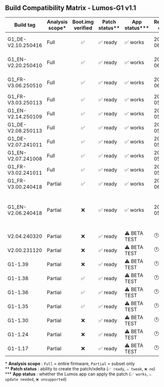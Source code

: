 ## Build Compatibility Matrix - Lumos-G1 v1.1

| Build tag           | Analysis scope* | Boot.img verified | Patch status** | App status***   | Release date | Notes                                            |
|---------------------|-----------------|:-----------------:|----------------|----------------|--------------|--------------------------------------------------|
| G1_DE-V2.10.250416  | Full            | ✅               | ✅ ready       | ✅ works       | 2025-06-24   | current firmware in app                         |
| G1_EN-V2.20.250410  | Full            | ✅               | ✅ ready       | ✅ works       | 2025-06-24   | current firmware in app                         |
| G1_FR-V3.06.250510  | Full            | ✅               | ✅ ready       | ✅ works       | 2025-06-24   | current firmware in app                         |
| G1_FR-V3.03.250113  | Full            | ✅               | ✅ ready       | ✅ works       | 2025-05-11   | —                                               |
| G1_EN-V2.14.250109  | Full            | ✅               | ✅ ready       | ✅ works       | 2025-05-11   | —                                               |
| G1_DE-V2.08.250113  | Full            | ✅               | ✅ ready       | ✅ works       | 2025-05-11   | —                                               |
| G1_DE-V2.07.241011  | Full            | ✅               | ✅ ready       | ✅ works       | 2025-05-11   | —                                               |
| G1_EN-V2.07.241008  | Full            | ✅               | ✅ ready       | ✅ works       | 2025-05-11   | —                                               |
| G1_FR-V3.02.241011  | Full            | ✅               | ✅ ready       | ✅ works       | 2025-05-11   | —                                               |
| G1_FR-V3.00.240418  | Partial         | ✅               | ✅ ready       | ✅ works       | 2025-06-30   | —                                               |
| G1_EN-V2.06.240418  | Partial         | ❌               | ✅ ready       | ✅ works       | 2025-05-11   | subset only - patch tested & functional on G1   |
| V2.04.240320        | Partial         | ❌               | ✅ ready       | ⚠️ BETA TEST | 🕐 WIP  | — |
| V2.00.231120        | Partial         | ❌               | ✅ ready       | ⚠️ BETA TEST | 🕐 WIP  | — |
| G1-1.39             | Partial         | ❌               | ✅ ready       | ⚠️ BETA TEST   | 🕐 WIP  | — |
| G1-1.38             | Partial         | ✅               | ✅ ready       | ⚠️ BETA TEST   | 🕐 WIP  | — |
| G1-1.36             | Partial         | ✅               | ✅ ready       | ⚠️ BETA TEST   | 🕐 WIP  | — |
| G1-1.35             | Partial         | ✅               | ✅ ready       | ⚠️ BETA TEST   | 🕐 WIP  | — |
| G1-1.30             | Partial         | ❌               | ✅ ready       | ⚠️ BETA TEST   | 🕐 WIP  | — |
| G1-1.24             | Partial         | ❌               | ✅ ready       | ⚠️ BETA TEST   | 🕐 WIP  | — |
| G1-1.17             | Partial         | ❌               | ✅ ready       | ⚠️ BETA TEST   | 🕐 WIP  | — |

\* **Analysis scope** : `Full` = entire firmware, `Partial` = subset only  
\** **Patch status** : ability to create the patch/xdelta (`✅ ready`, `⚠️ tweak`, `❌ no`)  
\*** **App status** : whether the Lumos app can apply the patch (`✅ works`, `⚠️ update needed`, `❌ unsupported`)

